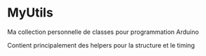 # MyUtils

Ma collection personnelle de classes pour programmation Arduino

Contient principalement des helpers pour la structure et le timing

